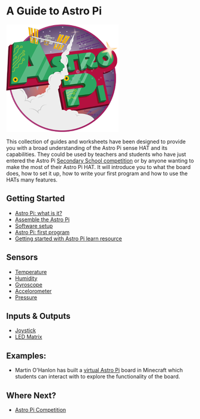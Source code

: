 # A Guide to Astro Pi

![Astro Pi Logo](images/Astro_Pi_Logo_WEB.png)

This collection of guides and worksheets have been designed to provide you with a broad understanding of the Astro Pi sense HAT and its capabilities. They could be used by teachers and students who have just entered the Astro Pi [Secondary School competition](http://astro-pi.org/secondary-school-competition/) or by anyone wanting to make the most of their Astro Pi HAT. It will introduce you to what the board does, how to set it up, how to write your first program and how to use the HATs many features. 

## Getting Started

- [Astro Pi: what is it?](board.md)
- [Assemble the Astro Pi](assemble.md)
- [Software setup](software.md)
- [Astro Pi: first program](program.md)
- [Getting started with Astro Pi learn resource]()

## Sensors

- [Temperature](sensors/temperature.md)
- [Humidity](sensors/humidity.md)
- [Gyroscope](sensros/gyro.md)
- [Accelorometer](sensors/program.md)
- [Pressure](sensors/pressure.md)

## Inputs & Outputs
- [Joystick](inputs-outputs/joystick.md)
- [LED Matrix](inputs-outputs/led-matrix.md)

## Examples:
- Martin O'Hanlon has built a [virtual Astro Pi](http://www.stuffaboutcode.com/2015/05/interactive-minecraft-astro-pi.html) board in Minecraft which students can interact with to explore the functionality of the board. 

## Where Next?

- [Astro Pi Competition]()



